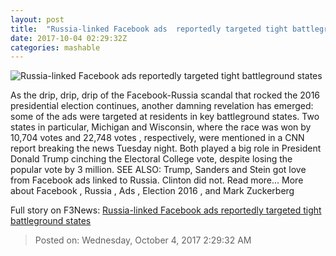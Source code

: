 ```yaml
---
layout: post
title:  "Russia-linked Facebook ads  reportedly targeted tight battleground states"
date: 2017-10-04 02:29:32Z
categories: mashable
---
```


![Russia-linked Facebook ads  reportedly targeted tight battleground states](https://i.amz.mshcdn.com/0yU74D6k2utU67vQEZusuAqDUO4=/1200x630/2017%2F10%2F04%2F03%2F143dad4d986847b0a66d731647460c3c.803ba.jpg)

As the drip, drip, drip of the Facebook-Russia scandal that rocked the 2016 presidential election continues, another damning revelation has emerged: some of the ads were targeted at residents in key battleground states. Two states in particular, Michigan and Wisconsin, where the race was won by 10,704 votes and 22,748 votes , respectively, were mentioned in a CNN report breaking the news Tuesday night. Both played a big role in President Donald Trump cinching the Electoral College vote, despite losing the popular vote by 3 million. SEE ALSO: Trump, Sanders and Stein got love from Facebook ads linked to Russia. Clinton did not. Read more... More about Facebook , Russia , Ads , Election 2016 , and Mark Zuckerberg


Full story on F3News: [Russia-linked Facebook ads  reportedly targeted tight battleground states](http://www.f3nws.com/n/eHNMjE)

> Posted on: Wednesday, October 4, 2017 2:29:32 AM
